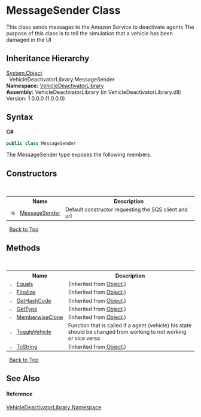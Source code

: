 # MessageSender Class
 

This class sends messages to the Amazon Service to deactivate agents The purpose of this class is to tell the simulation that a vehicle has been damaged in the UI


## Inheritance Hierarchy
<a href="http://msdn2.microsoft.com/en-us/library/e5kfa45b" target="_blank">System.Object</a><br />&nbsp;&nbsp;VehicleDeactivatorLibrary.MessageSender<br />
**Namespace:**&nbsp;<a href="c43cf6ee-03f1-a316-7662-e98af57d389b">VehicleDeactivatorLibrary</a><br />**Assembly:**&nbsp;VehicleDeactivatorLibrary (in VehicleDeactivatorLibrary.dll) Version: 1.0.0.0 (1.0.0.0)

## Syntax

**C#**<br />
``` C#
public class MessageSender
```

The MessageSender type exposes the following members.


## Constructors
&nbsp;<table><tr><th></th><th>Name</th><th>Description</th></tr><tr><td>![Public method](media/pubmethod.gif "Public method")</td><td><a href="1f777b15-f499-223c-af8b-21373ab607ed">MessageSender</a></td><td>
Default constructor requesting the SQS client and url</td></tr></table>&nbsp;
<a href="#messagesender-class">Back to Top</a>

## Methods
&nbsp;<table><tr><th></th><th>Name</th><th>Description</th></tr><tr><td>![Public method](media/pubmethod.gif "Public method")</td><td><a href="http://msdn2.microsoft.com/en-us/library/bsc2ak47" target="_blank">Equals</a></td><td> (Inherited from <a href="http://msdn2.microsoft.com/en-us/library/e5kfa45b" target="_blank">Object</a>.)</td></tr><tr><td>![Protected method](media/protmethod.gif "Protected method")</td><td><a href="http://msdn2.microsoft.com/en-us/library/4k87zsw7" target="_blank">Finalize</a></td><td> (Inherited from <a href="http://msdn2.microsoft.com/en-us/library/e5kfa45b" target="_blank">Object</a>.)</td></tr><tr><td>![Public method](media/pubmethod.gif "Public method")</td><td><a href="http://msdn2.microsoft.com/en-us/library/zdee4b3y" target="_blank">GetHashCode</a></td><td> (Inherited from <a href="http://msdn2.microsoft.com/en-us/library/e5kfa45b" target="_blank">Object</a>.)</td></tr><tr><td>![Public method](media/pubmethod.gif "Public method")</td><td><a href="http://msdn2.microsoft.com/en-us/library/dfwy45w9" target="_blank">GetType</a></td><td> (Inherited from <a href="http://msdn2.microsoft.com/en-us/library/e5kfa45b" target="_blank">Object</a>.)</td></tr><tr><td>![Protected method](media/protmethod.gif "Protected method")</td><td><a href="http://msdn2.microsoft.com/en-us/library/57ctke0a" target="_blank">MemberwiseClone</a></td><td> (Inherited from <a href="http://msdn2.microsoft.com/en-us/library/e5kfa45b" target="_blank">Object</a>.)</td></tr><tr><td>![Public method](media/pubmethod.gif "Public method")</td><td><a href="9723dc7c-5022-ce8c-4a64-80eb2d2e6a6f">ToggleVehicle</a></td><td>
Function that is called if a agent (vehicle) his state should be changed from working to not working or vice versa</td></tr><tr><td>![Public method](media/pubmethod.gif "Public method")</td><td><a href="http://msdn2.microsoft.com/en-us/library/7bxwbwt2" target="_blank">ToString</a></td><td> (Inherited from <a href="http://msdn2.microsoft.com/en-us/library/e5kfa45b" target="_blank">Object</a>.)</td></tr></table>&nbsp;
<a href="#messagesender-class">Back to Top</a>

## See Also


#### Reference
<a href="c43cf6ee-03f1-a316-7662-e98af57d389b">VehicleDeactivatorLibrary Namespace</a><br />